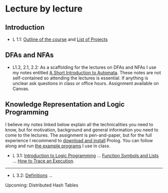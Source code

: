 # Lecture by lecture

## Introduction

- L 1.1: [Outline of the course](https://hackmd.io/@alexhkurz/BkmoBQUui) and [List of Projects](https://hackmd.io/@alexhkurz/B1BVO6Bjj)

## DFAs and NFAs

- L1.2, 2.1, 2.2: As a scaffolding for the lectures on DFAs and NFAs I use my notes entitled [A Short Introduction to Automata](https://hackmd.io/@alexhkurz/HylLKujCP). These notes are not self-contained so attending the lectures is essential. If anything is unclear ask questions in class or office hours. Assignment available on Canvas.

## Knowledge Representation and Logic Programming

I believe my notes linked below explain all the technicalities you need to know, but for motivation, background and general information you need to come to the lectures. The assignment is pen-and-paper, but for the full experience I recommend to [download and install](https://www.swi-prolog.org/download/stable) Prolog. You can follow along and run [the example programs](https://github.com/alexhkurz/algorithm-analysis-2023/tree/main/logic-programming/src) I use in class. 

- L 3.1: [Introduction to Logic Programming](https://github.com/alexhkurz/algorithm-analysis-2023/blob/main/logic-programming/slides/LP1-introduction-to-logic-programming.pdf) ... [Function Symbols and Lists](https://github.com/alexhkurz/algorithm-analysis-2023/blob/main/logic-programming/slides/LP2-function-symbols-and-lists.pdf) ... [How to Trace an Execution](https://github.com/alexhkurz/algorithm-analysis-2023/blob/main/logic-programming/trace.pdf).   

---

- L 3.2: [Definitions](slides/LP3-definitions.pdf) ... 

Upcoming: Distributed Hash Tables




